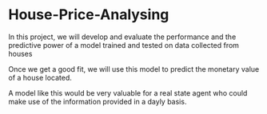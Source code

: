 # House-Price-Analysing


In this project, we will develop and evaluate the performance and the predictive power of a model trained and tested on data   collected from houses 


Once we get a good fit, we will use this model to predict the monetary value of a house located.


A model like this would be very valuable for a real state agent who could make use of the information provided in a dayly basis.

